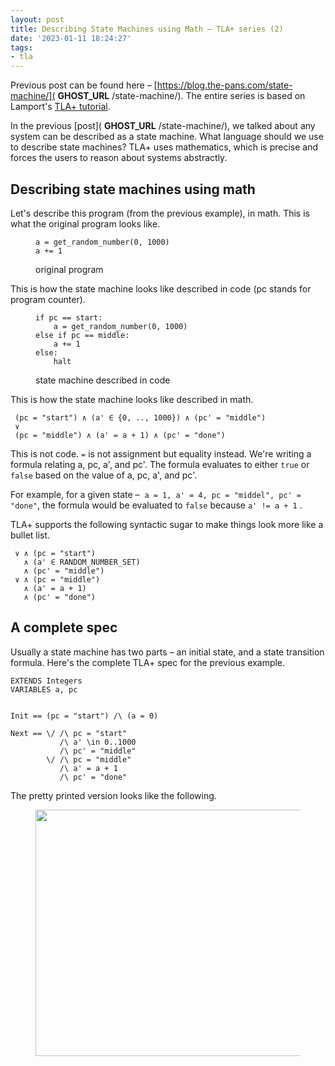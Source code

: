```yaml
---
layout: post
title: Describing State Machines using Math – TLA+ series (2)
date: '2023-01-11 18:24:27'
tags:
- tla
---
```


Previous post can be found here – [https://blog.the-pans.com/state-machine/]( __GHOST_URL__ /state-machine/). The entire series is based on Lamport's [TLA+ tutorial](https://lamport.azurewebsites.net/video/videos.html).

In the previous [post]( __GHOST_URL__ /state-machine/), we talked about any system can be described as a state machine. What language should we use to describe state machines? TLA+ uses mathematics, which is precise and forces the users to reason about systems abstractly. &nbsp;

## Describing state machines using math

Let's describe this program (from the previous example), in math. This is what the original program looks like.

<figure class="kg-card kg-code-card"><pre><code class="language-python">a = get_random_number(0, 1000)
a += 1</code></pre>
<figcaption>original program</figcaption></figure>

This is how the state machine looks like described in code (pc stands for program counter).

<figure class="kg-card kg-code-card"><pre><code class="language-python">if pc == start:
    a = get_random_number(0, 1000)
else if pc == middle:
    a += 1
else:
    halt</code></pre>
<figcaption>state machine described in code</figcaption></figure>

This is how the state machine looks like described in math.

<!--kg-card-begin: markdown-->

    
     (pc = "start") ∧ (a' ∈ {0, .., 1000}) ∧ (pc' = "middle")
     ∨
     (pc = "middle") ∧ (a' = a + 1) ∧ (pc' = "done")

<!--kg-card-end: markdown-->

This is not code. `=` is not assignment but equality instead. We're writing a formula relating a, pc, a', and pc'. The formula evaluates to either `true` or `false` based on the value of a, pc, a', and pc'.

For example, for a given state – &nbsp;`a = 1, a' = 4, pc = "middel", pc' = "done"`, the formula would be evaluated to `false` because `a' != a + 1` .

TLA+ supports the following syntactic sugar to make things look more like a bullet list.

<!--kg-card-begin: markdown-->

    
     ∨ ∧ (pc = "start")
       ∧ (a' ∈ RANDOM_NUMBER_SET)
       ∧ (pc' = "middle")
     ∨ ∧ (pc = "middle")
       ∧ (a' = a + 1)
       ∧ (pc' = "done")

<!--kg-card-end: markdown-->
## A complete spec

Usually a state machine has two parts – an initial state, and a state transition formula. Here's the complete TLA+ spec for the previous example.

<!--kg-card-begin: markdown-->

    EXTENDS Integers
    VARIABLES a, pc
    
    
    Init == (pc = "start") /\ (a = 0)
    
    Next == \/ /\ pc = "start"
               /\ a' \in 0..1000 
               /\ pc' = "middle"
            \/ /\ pc = "middle"
               /\ a' = a + 1
               /\ pc' = "done"

<!--kg-card-end: markdown-->

The pretty printed version looks like the following.

<figure class="kg-card kg-image-card"><img src=" __GHOST_URL__ /content/images/2023/01/Screen-Shot-2023-01-11-at-1.21.57-PM.png" class="kg-image" alt loading="lazy" width="470" height="394"></figure>